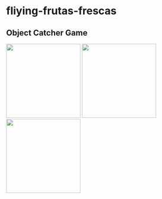 # fliying-frutas-frescas
## Object Catcher Game

<div style="align-items: center">
<img src="https://github.com/elleom/fliying-frutas-frescas/blob/main/images/Screenshot_1616502535.png" width="200">
<img src="https://github.com/elleom/fliying-frutas-frescas/blob/main/images/Screenshot_1616502543.png" width="200">
<img src="https://github.com/elleom/fliying-frutas-frescas/blob/main/images/Screenshot_1616502560.png" width="200">
</div>

